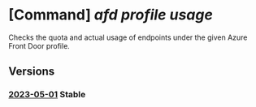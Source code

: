 # [Command] _afd profile usage_

Checks the quota and actual usage of endpoints under the given Azure Front Door profile.

## Versions

### [2023-05-01](/Resources/mgmt-plane/L3N1YnNjcmlwdGlvbnMve30vcmVzb3VyY2Vncm91cHMve30vcHJvdmlkZXJzL21pY3Jvc29mdC5jZG4vcHJvZmlsZXMve30vdXNhZ2Vz/2023-05-01.xml) **Stable**

<!-- mgmt-plane /subscriptions/{}/resourcegroups/{}/providers/microsoft.cdn/profiles/{}/usages 2023-05-01 -->
